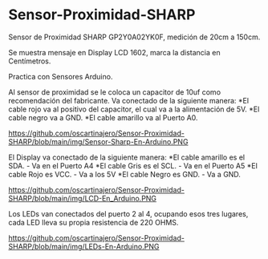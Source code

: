 # Sensor-Proximidad-SHARP
Sensor de Proximidad SHARP GP2Y0A02YK0F, medición de 20cm a 150cm. 

Se muestra mensaje en Display LCD 1602, marca la distancia en Centímetros. 

Practica con Sensores Arduino.

Al sensor de proximidad se le coloca un capacitor de 10uf como recomendación del fabricante.
Va conectado de la siguiente manera:
*El cable rojo va al positivo del capacitor, el cual va a la alimentación de 5V.
*El cable negro va a GND.
*El cable amarillo va al Puerto A0.

https://github.com/oscartinajero/Sensor-Proximidad-SHARP/blob/main/img/Sensor-Sharp-En-Arduino.PNG

El Display va conectado de la siguiente manera:
*El cable amarillo es el SDA. -   Va en el Puerto A4
*El cable Gris es el SCL.     -   Va en el Puerto A5
*El cable Rojo es VCC.        -   Va a los 5V
*El cable Negro es GND.       -   Va a GND.

https://github.com/oscartinajero/Sensor-Proximidad-SHARP/blob/main/img/LCD-En_Arduino.PNG

Los LEDs van conectados del puerto 2 al 4, ocupando esos tres lugares, cada LED lleva su propia resistencia de 220 OHMS.

https://github.com/oscartinajero/Sensor-Proximidad-SHARP/blob/main/img/LEDs-En-Arduino.PNG
